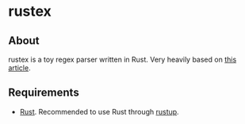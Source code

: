 # rustex

## About
rustex is a toy regex parser written in Rust. Very heavily based on [this article](https://deniskyashif.com/2019/02/17/implementing-a-regular-expression-engine/).

## Requirements
- [Rust](https://www.rust-lang.org/). Recommended to use Rust through [rustup](https://rustup.rs/).
